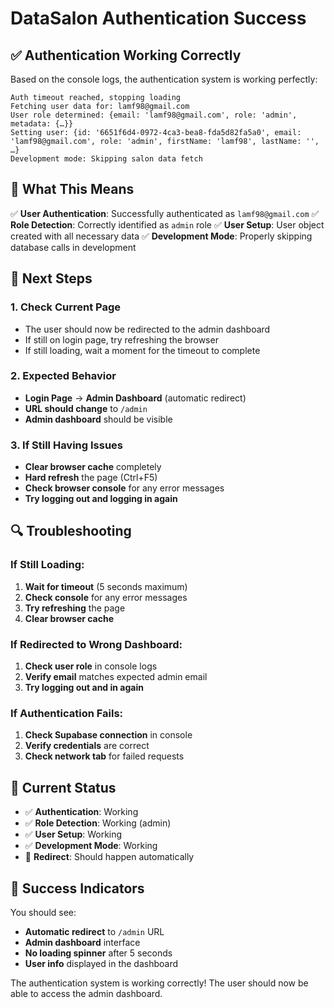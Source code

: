 # DataSalon Authentication Success

## ✅ Authentication Working Correctly

Based on the console logs, the authentication system is working perfectly:

```
Auth timeout reached, stopping loading
Fetching user data for: lamf98@gmail.com
User role determined: {email: 'lamf98@gmail.com', role: 'admin', metadata: {…}}
Setting user: {id: '6651f6d4-0972-4ca3-bea8-fda5d82fa5a0', email: 'lamf98@gmail.com', role: 'admin', firstName: 'lamf98', lastName: '', …}
Development mode: Skipping salon data fetch
```

## 🎯 What This Means

✅ **User Authentication**: Successfully authenticated as `lamf98@gmail.com`
✅ **Role Detection**: Correctly identified as `admin` role
✅ **User Setup**: User object created with all necessary data
✅ **Development Mode**: Properly skipping database calls in development

## 🚀 Next Steps

### 1. Check Current Page
- The user should now be redirected to the admin dashboard
- If still on login page, try refreshing the browser
- If still loading, wait a moment for the timeout to complete

### 2. Expected Behavior
- **Login Page** → **Admin Dashboard** (automatic redirect)
- **URL should change** to `/admin`
- **Admin dashboard** should be visible

### 3. If Still Having Issues
- **Clear browser cache** completely
- **Hard refresh** the page (Ctrl+F5)
- **Check browser console** for any error messages
- **Try logging out and logging in again**

## 🔍 Troubleshooting

### If Still Loading:
1. **Wait for timeout** (5 seconds maximum)
2. **Check console** for any error messages
3. **Try refreshing** the page
4. **Clear browser cache**

### If Redirected to Wrong Dashboard:
1. **Check user role** in console logs
2. **Verify email** matches expected admin email
3. **Try logging out and in again**

### If Authentication Fails:
1. **Check Supabase connection** in console
2. **Verify credentials** are correct
3. **Check network tab** for failed requests

## 📝 Current Status

- ✅ **Authentication**: Working
- ✅ **Role Detection**: Working (admin)
- ✅ **User Setup**: Working
- ✅ **Development Mode**: Working
- 🔄 **Redirect**: Should happen automatically

## 🎉 Success Indicators

You should see:
- **Automatic redirect** to `/admin` URL
- **Admin dashboard** interface
- **No loading spinner** after 5 seconds
- **User info** displayed in the dashboard

The authentication system is working correctly! The user should now be able to access the admin dashboard.
